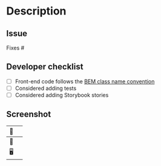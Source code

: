 # Description
<!-- Explain why you've made the changes, and highlight any areas of 'weirdness' -->



## Issue
<!-- If this PR is related to a project, and there's no related issue, link this PR the project -->

Fixes #

## Developer checklist

- [ ] Front-end code follows the [BEM class name convention](https://getbem.com/naming/)
- [ ] Considered adding tests
- [ ] Considered adding Storybook stories

<!-- You might also want to check the tests locally with `npm run test`, although CI will check this for you -->

## Screenshot
<!-- If this PR results in visual changes -->

| 📸 |  |
|---------|---|
| 📱  | <!-- Include a **Mobile** screenshot or screen recording demonstrating your change--> |
| 🖥️ | <!-- Include a **Desktop** screenshot or screen recording demonstrating your change--> |
